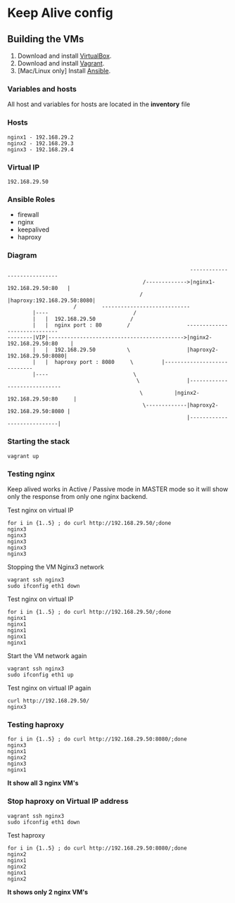 # Keep Alive config

## Building the VMs

  1. Download and install [VirtualBox](https://www.virtualbox.org/wiki/Downloads).
  2. Download and install [Vagrant](http://www.vagrantup.com/downloads.html).
  3. [Mac/Linux only] Install [Ansible](http://docs.ansible.com/ansible/latest/intro_installation.html).
   

### Variables and hosts
All host and variables for hosts are located in the **inventory** file



### Hosts
```
nginx1 - 192.168.29.2
nginx2 - 192.168.29.3
nginx3 - 192.168.29.4
```

### Virtual IP
```
192.168.29.50
```

### Ansible Roles 
* firewall
* nginx 
* keepalived
* haproxy

### Diagram
```
                                                          ----------------------------
                                           /------------->|nginx1-192.168.29.50:80   |
                                          /               |haproxy:192.168.29.50:8080|
					 /		  ----------------------------
        |----                           /
        |   |  192.168.29.50           /                
        |   |  nginx port : 80        /                  -----------------------------
--------|VIP|------------------------------------------->|nginx2-192.168.29.50:80    |                
        |   |  192.168.29.50          \                  |haproxy2-192.168.29.50:8080|
        |   |  haproxy port : 8080     \		 |----------------------------
        |----                           \
                                         \               |-----------------------------
                                          \	         |nginx2-192.168.29.50:80     |
                                           \-------------|haproxy2-192.168.29.50:8080 |
                                                         |----------------------------|
```
### Starting the stack
```
vagrant up
```

### Testing nginx
Keep alived works in Active / Passive mode in MASTER mode so it will show only the response from only one nginx backend.

Test nginx on virtual IP
```
for i in {1..5} ; do curl http://192.168.29.50/;done
nginx3
nginx3
nginx3
nginx3
nginx3
```
Stopping the VM Nginx3 network
```
vagrant ssh nginx3
sudo ifconfig eth1 down
```
Test nginx on virtual IP
```
for i in {1..5} ; do curl http://192.168.29.50/;done
nginx1
nginx1
nginx1
nginx1
nginx1
```
Start the VM network again
```
vagrant ssh nginx3
sudo ifconfig eth1 up
```
Test nginx on virtual IP again
```
curl http://192.168.29.50/
nginx3
```
### Testing haproxy
```
for i in {1..5} ; do curl http://192.168.29.50:8080/;done
nginx3
nginx1
nginx2
nginx3
nginx1
```
**It show all 3 nginx VM's**


### Stop haproxy on Virtual IP address 
```
vagrant ssh nginx3
sudo ifconfig eth1 down
```
Test haproxy 
```
for i in {1..5} ; do curl http://192.168.29.50:8080/;done
nginx2
nginx1
nginx2
nginx1
nginx2
```
**It shows only 2 nginx VM's**

